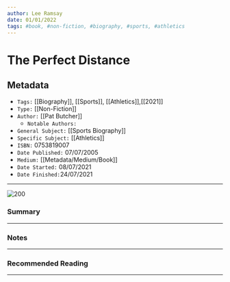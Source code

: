 ```yaml
---
author: Lee Ramsay
date: 01/01/2022
tags: #book, #non-fiction, #biography, #sports, #athletics
---
```



#  The Perfect Distance

## Metadata

* `Tags:` [[Biography]], [[Sports]], [[Athletics]],[[2021]]
* `Type:` [[Non-Fiction]]
* `Author:` [[Pat Butcher]]
	* `Notable Authors:`
* `General Subject:` [[Sports Biography]]
* `Specific Subject:` [[Athletics]]
* `ISBN:` 0753819007
* `Date Published:` 07/07/2005
* `Medium:` [[Metadata/Medium/Book]]
* `Date Started:` 08/07/2021
* `Date Finished:`24/07/2021

---
![200](The_Perfect_Distance.png)

### Summary
---

### Notes
---

### Recommended Reading
---